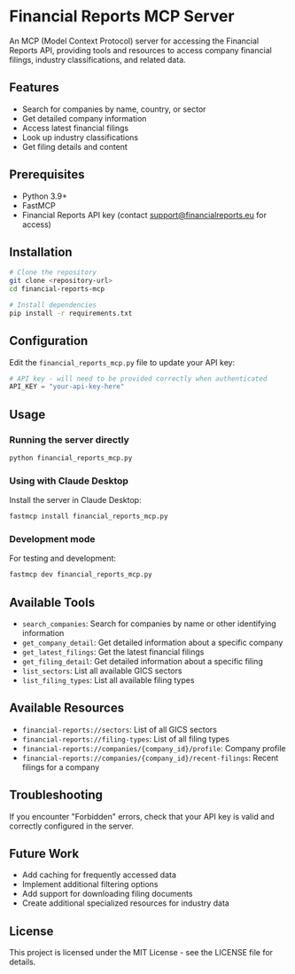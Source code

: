# Financial Reports MCP Server

An MCP (Model Context Protocol) server for accessing the Financial Reports API, providing tools and resources to access company financial filings, industry classifications, and related data.

## Features

- Search for companies by name, country, or sector
- Get detailed company information
- Access latest financial filings
- Look up industry classifications
- Get filing details and content

## Prerequisites

- Python 3.9+
- FastMCP
- Financial Reports API key (contact support@financialreports.eu for access)

## Installation

```bash
# Clone the repository
git clone <repository-url>
cd financial-reports-mcp

# Install dependencies
pip install -r requirements.txt
```

## Configuration

Edit the `financial_reports_mcp.py` file to update your API key:

```python
# API key - will need to be provided correctly when authenticated
API_KEY = "your-api-key-here"
```

## Usage

### Running the server directly

```bash
python financial_reports_mcp.py
```

### Using with Claude Desktop

Install the server in Claude Desktop:

```bash
fastmcp install financial_reports_mcp.py
```

### Development mode

For testing and development:

```bash
fastmcp dev financial_reports_mcp.py
```

## Available Tools

- `search_companies`: Search for companies by name or other identifying information
- `get_company_detail`: Get detailed information about a specific company
- `get_latest_filings`: Get the latest financial filings
- `get_filing_detail`: Get detailed information about a specific filing
- `list_sectors`: List all available GICS sectors
- `list_filing_types`: List all available filing types

## Available Resources

- `financial-reports://sectors`: List of all GICS sectors
- `financial-reports://filing-types`: List of all filing types
- `financial-reports://companies/{company_id}/profile`: Company profile
- `financial-reports://companies/{company_id}/recent-filings`: Recent filings for a company

## Troubleshooting

If you encounter "Forbidden" errors, check that your API key is valid and correctly configured in the server.

## Future Work

- Add caching for frequently accessed data
- Implement additional filtering options
- Add support for downloading filing documents
- Create additional specialized resources for industry data

## License

This project is licensed under the MIT License - see the LICENSE file for details.
